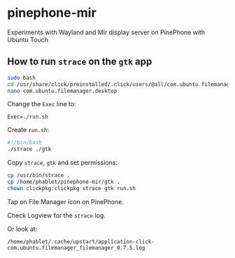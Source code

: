 # pinephone-mir
Experiments with Wayland and Mir display server on PinePhone with Ubuntu Touch

## How to run `strace` on the `gtk` app

```bash
sudo bash
cd /usr/share/click/preinstalled/.click/users/@all/com.ubuntu.filemanager
nano com.ubuntu.filemanager.desktop 
```

Change the `Exec` line to:

```
Exec=./run.sh
```

Create `run.sh`:

```bash
#!/bin/bash
./strace ./gtk
```

Copy `strace`, `gtk` and set permissions:

```bash
cp /usr/bin/strace .
cp /home/phablet/pinephone-mir/gtk .
chown clickpkg:clickpkg strace gtk run.sh
```

Tap on File Manager icon on PinePhone.

Check Logview for the `strace` log.

Or look at:

`/home/phablet/.cache/upstart/application-click-com.ubuntu.filemanager_filemanager_0.7.5.log`

